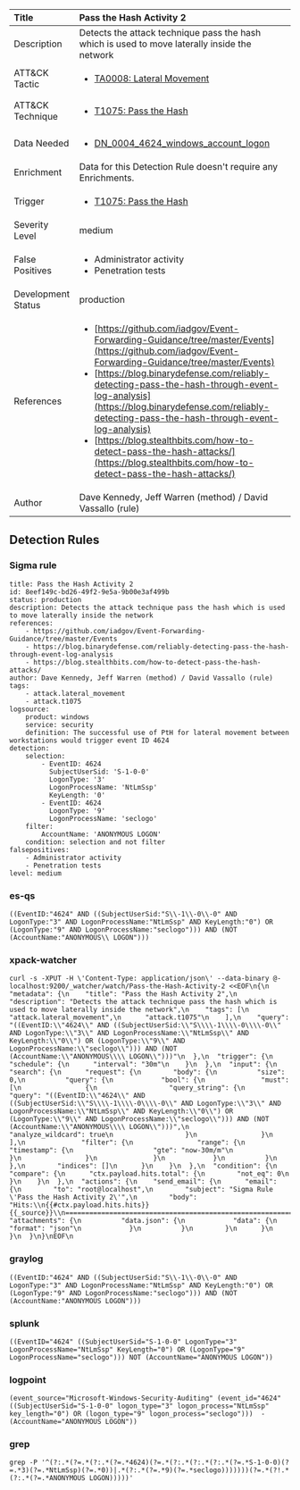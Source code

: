 | Title                | Pass the Hash Activity 2                                                                                                                                                 |
|:---------------------|:------------------------------------------------------------------------------------------------------------------------------------------------------------|
| Description          | Detects the attack technique pass the hash which is used to move laterally inside the network                                                                                                                                           |
| ATT&amp;CK Tactic    |  <ul><li>[TA0008: Lateral Movement](https://attack.mitre.org/tactics/TA0008)</li></ul>  |
| ATT&amp;CK Technique | <ul><li>[T1075: Pass the Hash](https://attack.mitre.org/techniques/T1075)</li></ul>  |
| Data Needed          | <ul><li>[DN_0004_4624_windows_account_logon](../Data_Needed/DN_0004_4624_windows_account_logon.md)</li></ul>  |
| Enrichment           |  Data for this Detection Rule doesn't require any Enrichments.  |
| Trigger              | <ul><li>[T1075: Pass the Hash](../Triggers/T1075.md)</li></ul>  |
| Severity Level       | medium |
| False Positives      | <ul><li>Administrator activity</li><li>Penetration tests</li></ul>  |
| Development Status   | production |
| References           | <ul><li>[https://github.com/iadgov/Event-Forwarding-Guidance/tree/master/Events](https://github.com/iadgov/Event-Forwarding-Guidance/tree/master/Events)</li><li>[https://blog.binarydefense.com/reliably-detecting-pass-the-hash-through-event-log-analysis](https://blog.binarydefense.com/reliably-detecting-pass-the-hash-through-event-log-analysis)</li><li>[https://blog.stealthbits.com/how-to-detect-pass-the-hash-attacks/](https://blog.stealthbits.com/how-to-detect-pass-the-hash-attacks/)</li></ul>  |
| Author               | Dave Kennedy, Jeff Warren (method) / David Vassallo (rule) |


## Detection Rules

### Sigma rule

```
title: Pass the Hash Activity 2
id: 8eef149c-bd26-49f2-9e5a-9b00e3af499b
status: production
description: Detects the attack technique pass the hash which is used to move laterally inside the network
references:
    - https://github.com/iadgov/Event-Forwarding-Guidance/tree/master/Events
    - https://blog.binarydefense.com/reliably-detecting-pass-the-hash-through-event-log-analysis
    - https://blog.stealthbits.com/how-to-detect-pass-the-hash-attacks/
author: Dave Kennedy, Jeff Warren (method) / David Vassallo (rule)
tags:
    - attack.lateral_movement
    - attack.t1075
logsource:
    product: windows
    service: security
    definition: The successful use of PtH for lateral movement between workstations would trigger event ID 4624
detection:
    selection:
        - EventID: 4624
          SubjectUserSid: 'S-1-0-0'
          LogonType: '3'
          LogonProcessName: 'NtLmSsp'
          KeyLength: '0'
        - EventID: 4624
          LogonType: '9'
          LogonProcessName: 'seclogo'
    filter:
        AccountName: 'ANONYMOUS LOGON'
    condition: selection and not filter
falsepositives:
    - Administrator activity
    - Penetration tests
level: medium

```





### es-qs
    
```
((EventID:"4624" AND ((SubjectUserSid:"S\\-1\\-0\\-0" AND LogonType:"3" AND LogonProcessName:"NtLmSsp" AND KeyLength:"0") OR (LogonType:"9" AND LogonProcessName:"seclogo"))) AND (NOT (AccountName:"ANONYMOUS\\ LOGON")))
```


### xpack-watcher
    
```
curl -s -XPUT -H \'Content-Type: application/json\' --data-binary @- localhost:9200/_watcher/watch/Pass-the-Hash-Activity-2 <<EOF\n{\n  "metadata": {\n    "title": "Pass the Hash Activity 2",\n    "description": "Detects the attack technique pass the hash which is used to move laterally inside the network",\n    "tags": [\n      "attack.lateral_movement",\n      "attack.t1075"\n    ],\n    "query": "((EventID:\\"4624\\" AND ((SubjectUserSid:\\"S\\\\-1\\\\-0\\\\-0\\" AND LogonType:\\"3\\" AND LogonProcessName:\\"NtLmSsp\\" AND KeyLength:\\"0\\") OR (LogonType:\\"9\\" AND LogonProcessName:\\"seclogo\\"))) AND (NOT (AccountName:\\"ANONYMOUS\\\\ LOGON\\")))"\n  },\n  "trigger": {\n    "schedule": {\n      "interval": "30m"\n    }\n  },\n  "input": {\n    "search": {\n      "request": {\n        "body": {\n          "size": 0,\n          "query": {\n            "bool": {\n              "must": [\n                {\n                  "query_string": {\n                    "query": "((EventID:\\"4624\\" AND ((SubjectUserSid:\\"S\\\\-1\\\\-0\\\\-0\\" AND LogonType:\\"3\\" AND LogonProcessName:\\"NtLmSsp\\" AND KeyLength:\\"0\\") OR (LogonType:\\"9\\" AND LogonProcessName:\\"seclogo\\"))) AND (NOT (AccountName:\\"ANONYMOUS\\\\ LOGON\\")))",\n                    "analyze_wildcard": true\n                  }\n                }\n              ],\n              "filter": {\n                "range": {\n                  "timestamp": {\n                    "gte": "now-30m/m"\n                  }\n                }\n              }\n            }\n          }\n        },\n        "indices": []\n      }\n    }\n  },\n  "condition": {\n    "compare": {\n      "ctx.payload.hits.total": {\n        "not_eq": 0\n      }\n    }\n  },\n  "actions": {\n    "send_email": {\n      "email": {\n        "to": "root@localhost",\n        "subject": "Sigma Rule \'Pass the Hash Activity 2\'",\n        "body": "Hits:\\n{{#ctx.payload.hits.hits}}{{_source}}\\n================================================================================\\n{{/ctx.payload.hits.hits}}",\n        "attachments": {\n          "data.json": {\n            "data": {\n              "format": "json"\n            }\n          }\n        }\n      }\n    }\n  }\n}\nEOF\n
```


### graylog
    
```
((EventID:"4624" AND ((SubjectUserSid:"S\\-1\\-0\\-0" AND LogonType:"3" AND LogonProcessName:"NtLmSsp" AND KeyLength:"0") OR (LogonType:"9" AND LogonProcessName:"seclogo"))) AND (NOT (AccountName:"ANONYMOUS LOGON")))
```


### splunk
    
```
((EventID="4624" ((SubjectUserSid="S-1-0-0" LogonType="3" LogonProcessName="NtLmSsp" KeyLength="0") OR (LogonType="9" LogonProcessName="seclogo"))) NOT (AccountName="ANONYMOUS LOGON"))
```


### logpoint
    
```
(event_source="Microsoft-Windows-Security-Auditing" (event_id="4624" ((SubjectUserSid="S-1-0-0" logon_type="3" logon_process="NtLmSsp" key_length="0") OR (logon_type="9" logon_process="seclogo")))  -(AccountName="ANONYMOUS LOGON"))
```


### grep
    
```
grep -P '^(?:.*(?=.*(?:.*(?=.*4624)(?=.*(?:.*(?:.*(?:.*(?=.*S-1-0-0)(?=.*3)(?=.*NtLmSsp)(?=.*0))|.*(?:.*(?=.*9)(?=.*seclogo)))))))(?=.*(?!.*(?:.*(?=.*ANONYMOUS LOGON)))))'
```



